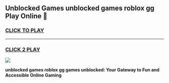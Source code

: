 
## Unblocked Games unblocked games roblox gg Play Online 👋
<h3>
<a href="https://news.freeplayer.one?title=unblocked_games_roblox_gg&ref=17F">CLICK TO PLAY</a></h3>
<hr>

<h3>
<a href="https://news.freeplayer.one?title=unblocked_games_roblox_gg&ref=17F">CLICK 2 PLAY</a>
  
</h3>

<a href="https://news.freeplayer.one?title=unblocked_games_roblox_gg&ref=17F/"><img src="https://clearcache.store/games.png"></a>


**unblocked games roblox gg games unblocked: Your Gateway to Fun and Accessible Online Gaming**
